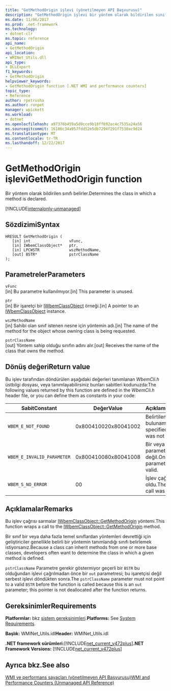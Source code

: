 ```yaml
---
title: "GetMethodOrigin işlevi (yönetilmeyen API Başvurusu)"
description: "GetMethodOrigin işlevi bir yöntem olarak bildirilen sınıfı belirler."
ms.date: 11/06/2017
ms.prod: .net-framework
ms.technology:
- dotnet-clr
ms.topic: reference
api_name:
- GetMethodOrigin
api_location:
- WMINet_Utils.dll
api_type:
- DLLExport
f1_keywords:
- GetMethodOrigin
helpviewer_keywords:
- GetMethodOrigin function [.NET WMI and performance counters]
topic_type:
- Reference
author: rpetrusha
ms.author: ronpet
manager: wpickett
ms.workload:
- dotnet
ms.openlocfilehash: a97376b459a5d9cce9b18ff692ac4c7535a24a56
ms.sourcegitcommit: 16186c34a957fdd52e5db7294f291f7530ac9d24
ms.translationtype: MT
ms.contentlocale: tr-TR
ms.lasthandoff: 12/22/2017
---
```

# <a name="getmethodorigin-function"></a><span data-ttu-id="ccf7e-103">GetMethodOrigin işlevi</span><span class="sxs-lookup"><span data-stu-id="ccf7e-103">GetMethodOrigin function</span></span>
<span data-ttu-id="ccf7e-104">Bir yöntem olarak bildirilen sınıfı belirler.</span><span class="sxs-lookup"><span data-stu-id="ccf7e-104">Determines the class in which a method is declared.</span></span>

[!INCLUDE[internalonly-unmanaged](../../../../includes/internalonly-unmanaged.md)]
    
## <a name="syntax"></a><span data-ttu-id="ccf7e-105">Sözdizimi</span><span class="sxs-lookup"><span data-stu-id="ccf7e-105">Syntax</span></span>  
  
```  
HRESULT GetMethodOrigin (
   [in] int                 vFunc, 
   [in] IWbemClassObject*   ptr, 
   [in] LPCWSTR             wszMethodName,
   [out] BSTR*              pstrClassName
); 
```  

## <a name="parameters"></a><span data-ttu-id="ccf7e-106">Parametreler</span><span class="sxs-lookup"><span data-stu-id="ccf7e-106">Parameters</span></span>

`vFunc`  
<span data-ttu-id="ccf7e-107">[in] Bu parametre kullanılmıyor.</span><span class="sxs-lookup"><span data-stu-id="ccf7e-107">[in] This parameter is unused.</span></span>

`ptr`  
<span data-ttu-id="ccf7e-108">[in] Bir işaretçi bir [IWbemClassObject](https://msdn.microsoft.com/library/aa391433%28v=vs.85%29.aspx) örneği.</span><span class="sxs-lookup"><span data-stu-id="ccf7e-108">[in] A pointer to an [IWbemClassObject](https://msdn.microsoft.com/library/aa391433%28v=vs.85%29.aspx) instance.</span></span>

`wszMethodName`  
<span data-ttu-id="ccf7e-109">[in] Sahibi olan sınıf istenen nesne için yöntemin adı.</span><span class="sxs-lookup"><span data-stu-id="ccf7e-109">[in] The name of the method for the object whose owning class is being requested.</span></span> 

`pstrClassName`  
<span data-ttu-id="ccf7e-110">[out] Yöntem sahip olduğu sınıfın adını alır.</span><span class="sxs-lookup"><span data-stu-id="ccf7e-110">[out] Receives the name of the class that owns the method.</span></span>

## <a name="return-value"></a><span data-ttu-id="ccf7e-111">Dönüş değeri</span><span class="sxs-lookup"><span data-stu-id="ccf7e-111">Return value</span></span>

<span data-ttu-id="ccf7e-112">Bu işlev tarafından döndürülen aşağıdaki değerleri tanımlanan *WbemCli.h* üstbilgi dosyası, veya tanımlayabilirsiniz bunları sabitleri kodunuzda:</span><span class="sxs-lookup"><span data-stu-id="ccf7e-112">The following values returned by this function are defined in the *WbemCli.h* header file, or you can define them as constants in your code:</span></span>

|<span data-ttu-id="ccf7e-113">Sabit</span><span class="sxs-lookup"><span data-stu-id="ccf7e-113">Constant</span></span>  |<span data-ttu-id="ccf7e-114">Değer</span><span class="sxs-lookup"><span data-stu-id="ccf7e-114">Value</span></span>  |<span data-ttu-id="ccf7e-115">Açıklama</span><span class="sxs-lookup"><span data-stu-id="ccf7e-115">Description</span></span>  |
|---------|---------|---------|
|`WBEM_E_NOT_FOUND` | <span data-ttu-id="ccf7e-116">0x80041002</span><span class="sxs-lookup"><span data-stu-id="ccf7e-116">0x80041002</span></span> | <span data-ttu-id="ccf7e-117">Belirtilen yöntem bulunamadı.</span><span class="sxs-lookup"><span data-stu-id="ccf7e-117">The specified method was not found.</span></span> |
|`WBEM_E_INVALID_PARAMETER` | <span data-ttu-id="ccf7e-118">0x80041008</span><span class="sxs-lookup"><span data-stu-id="ccf7e-118">0x80041008</span></span> | <span data-ttu-id="ccf7e-119">Bir veya daha fazla parametre geçerli değil.</span><span class="sxs-lookup"><span data-stu-id="ccf7e-119">One or more parameters are not valid.</span></span> |
|`WBEM_S_NO_ERROR` | <span data-ttu-id="ccf7e-120">0</span><span class="sxs-lookup"><span data-stu-id="ccf7e-120">0</span></span> | <span data-ttu-id="ccf7e-121">İşlev çağrısı başarısız oldu.</span><span class="sxs-lookup"><span data-stu-id="ccf7e-121">The function call was successful.</span></span>  |
  
## <a name="remarks"></a><span data-ttu-id="ccf7e-122">Açıklamalar</span><span class="sxs-lookup"><span data-stu-id="ccf7e-122">Remarks</span></span>

<span data-ttu-id="ccf7e-123">Bu işlev çağrısı sarmalar [IWbemClassObject::GetMethodOrigin](https://msdn.microsoft.com/library/aa391443(v=vs.85).aspx) yöntemi.</span><span class="sxs-lookup"><span data-stu-id="ccf7e-123">This function wraps a call to the [IWbemClassObject::GetMethodOrigin](https://msdn.microsoft.com/library/aa391443(v=vs.85).aspx) method.</span></span>

<span data-ttu-id="ccf7e-124">Bir sınıf bir veya daha fazla temel sınıflardan yöntemleri devrettiği için geliştiriciler genellikle belirli bir yöntemin tanımlandığı sınıfı belirlemek istiyorsanız.</span><span class="sxs-lookup"><span data-stu-id="ccf7e-124">Because a class can inherit methods from one or more base classes, developers often want to determine the class in which a given method is defined.</span></span>

<span data-ttu-id="ccf7e-125">`pstrClassName` Parametre gerekir göstermiyor geçerli bir `BSTR` bu olduğundan işlevi çağrılmadan önce bir `out` parametresi; bu işaretçisi değil serbest işlevi döndükten sonra.</span><span class="sxs-lookup"><span data-stu-id="ccf7e-125">The `pstrClassName` parameter must not point to a valid `BSTR` before the function is called because this is an `out` parameter; this pointer is not deallocated after the function returns.</span></span>

## <a name="requirements"></a><span data-ttu-id="ccf7e-126">Gereksinimler</span><span class="sxs-lookup"><span data-stu-id="ccf7e-126">Requirements</span></span>  
<span data-ttu-id="ccf7e-127">**Platformlar:** bkz [sistem gereksinimleri](../../../../docs/framework/get-started/system-requirements.md).</span><span class="sxs-lookup"><span data-stu-id="ccf7e-127">**Platforms:** See [System Requirements](../../../../docs/framework/get-started/system-requirements.md).</span></span>  
  
 <span data-ttu-id="ccf7e-128">**Başlık:** WMINet_Utils.idl</span><span class="sxs-lookup"><span data-stu-id="ccf7e-128">**Header:** WMINet_Utils.idl</span></span>  
  
 <span data-ttu-id="ccf7e-129">**.NET framework sürümleri:**[!INCLUDE[net_current_v472plus](../../../../includes/net-current-v472plus.md)]</span><span class="sxs-lookup"><span data-stu-id="ccf7e-129">**.NET Framework Versions:** [!INCLUDE[net_current_v472plus](../../../../includes/net-current-v472plus.md)]</span></span>  
  
## <a name="see-also"></a><span data-ttu-id="ccf7e-130">Ayrıca bkz.</span><span class="sxs-lookup"><span data-stu-id="ccf7e-130">See also</span></span>  
[<span data-ttu-id="ccf7e-131">WMI ve performans sayaçları (yönetilmeyen API Başvurusu)</span><span class="sxs-lookup"><span data-stu-id="ccf7e-131">WMI and Performance Counters (Unmanaged API Reference)</span></span>](index.md)
